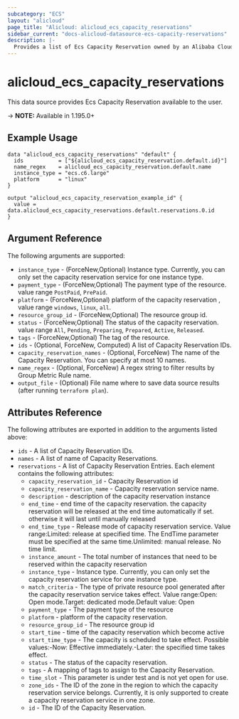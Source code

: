 ```yaml
---
subcategory: "ECS"
layout: "alicloud"
page_title: "Alicloud: alicloud_ecs_capacity_reservations"
sidebar_current: "docs-alicloud-datasource-ecs-capacity-reservations"
description: |-
  Provides a list of Ecs Capacity Reservation owned by an Alibaba Cloud account.
---
```


# alicloud_ecs_capacity_reservations

This data source provides Ecs Capacity Reservation available to the user.

-> **NOTE:** Available in 1.195.0+

## Example Usage

```
data "alicloud_ecs_capacity_reservations" "default" {
  ids           = ["${alicloud_ecs_capacity_reservation.default.id}"]
  name_regex    = alicloud_ecs_capacity_reservation.default.name
  instance_type = "ecs.c6.large"
  platform      = "linux"
}

output "alicloud_ecs_capacity_reservation_example_id" {
  value = data.alicloud_ecs_capacity_reservations.default.reservations.0.id
}
```

## Argument Reference

The following arguments are supported:
* `instance_type` - (ForceNew,Optional) Instance type. Currently, you can only set the capacity reservation service for one instance type. 
* `payment_type` - (ForceNew,Optional) The payment type of the resource. value range `PostPaid`, `PrePaid`.
* `platform` - (ForceNew,Optional) platform of the capacity reservation , value range `windows`, `linux`, `all`.
* `resource_group_id` - (ForceNew,Optional) The resource group id.
* `status` - (ForceNew,Optional) The status of the capacity reservation. value range `All`, `Pending`, `Preparing`, `Prepared`, `Active`, `Released`.
* `tags` - (ForceNew,Optional) The tag of the resource.
* `ids` - (Optional, ForceNew, Computed) A list of Capacity Reservation IDs.
* `capacity_reservation_names` - (Optional, ForceNew) The name of the Capacity Reservation. You can specify at most 10 names.
* `name_regex` - (Optional, ForceNew) A regex string to filter results by Group Metric Rule name.
* `output_file` - (Optional) File name where to save data source results (after running `terraform plan`).

## Attributes Reference

The following attributes are exported in addition to the arguments listed above:
* `ids` - A list of Capacity Reservation IDs.
* `names` - A list of name of Capacity Reservations.
* `reservations` - A list of Capacity Reservation Entries. Each element contains the following attributes:
  * `capacity_reservation_id` - Capacity Reservation id
  * `capacity_reservation_name` - Capacity reservation service name.
  * `description` - description of the capacity reservation instance
  * `end_time` - end time of the capacity reservation. the capacity reservation will be  released at the end time automatically if set. otherwise it will last until manually released
  * `end_time_type` - Release mode of capacity reservation service. Value range:Limited: release at specified time. The EndTime parameter must be specified at the same time.Unlimited: manual release. No time limit.
  * `instance_amount` - The total number of instances that need to be reserved within the capacity reservation
  * `instance_type` - Instance type. Currently, you can only set the capacity reservation service for one instance type.
  * `match_criteria` - The type of private resource pool generated after the capacity reservation service takes effect. Value range:Open: Open mode.Target: dedicated mode.Default value: Open
  * `payment_type` - The payment type of the resource
  * `platform` - platform of the capacity reservation.
  * `resource_group_id` - The resource group id
  * `start_time` -  time of the capacity reservation which become active
  * `start_time_type` - The capacity is scheduled to take effect. Possible values:-Now: Effective immediately.-Later: the specified time takes effect.
  * `status` - The status of the capacity reservation.
  * `tags` - A mapping of tags to assign to the Capacity Reservation.
  * `time_slot` - This parameter is under test and is not yet open for use.
  * `zone_ids` - The ID of the zone in the region to which the capacity reservation service belongs. Currently, it is only supported to create a capacity reservation service in one zone.
  * `id` - The ID of the Capacity Reservation.
